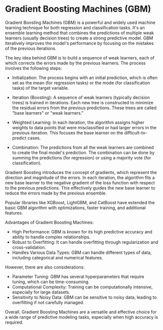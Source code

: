 # Gradient Boosting Machines (GBM)

Gradient Boosting Machines (GBM) is a powerful and widely used machine learning technique for both regression and classification tasks. It's an ensemble learning method that combines the predictions of multiple weak learners (usually decision trees) to create a strong predictive model. GBM iteratively improves the model's performance by focusing on the mistakes of the previous iterations.

The key idea behind GBM is to build a sequence of weak learners, each of which corrects the errors made by the previous learners. The process involves the following steps:

* Initialization: The process begins with an initial prediction, which is often set as the mean (for regression tasks) or the mode (for classification tasks) of the target variable.

* Iteration (Boosting): A sequence of weak learners (typically decision trees) is trained in iterations. Each new tree is constructed to minimize the residual errors from the previous predictions. These trees are called "base learners" or "weak learners."

* Weighted Learning: In each iteration, the algorithm assigns higher weights to data points that were misclassified or had larger errors in the previous iteration. This focuses the base learner on the difficult-to-predict cases.

* Combination: The predictions from all the weak learners are combined to create the final model's prediction. The combination can be done by summing the predictions (for regression) or using a majority vote (for classification).

Gradient Boosting introduces the concept of gradients, which represent the direction and magnitude of the errors. In each iteration, the algorithm fits a new base learner to the negative gradient of the loss function with respect to the previous predictions. This effectively guides the new base learner to reduce the errors made by the previous ensemble.

Popular libraries like XGBoost, LightGBM, and CatBoost have extended the basic GBM algorithm with optimizations, faster training, and additional features.

Advantages of Gradient Boosting Machines:

* High Performance: GBM is known for its high predictive accuracy and ability to handle complex relationships.
* Robust to Overfitting: It can handle overfitting through regularization and cross-validation.
* Handles Various Data Types: GBM can handle different types of data, including categorical and numerical features.

However, there are also considerations:

* Parameter Tuning: GBM has several hyperparameters that require tuning, which can be time-consuming.
* Computational Complexity: Training can be computationally intensive, especially for large datasets.
* Sensitivity to Noisy Data: GBM can be sensitive to noisy data, leading to overfitting if not carefully managed.

Overall, Gradient Boosting Machines are a versatile and effective choice for a wide range of predictive modeling tasks, especially when high accuracy is required.